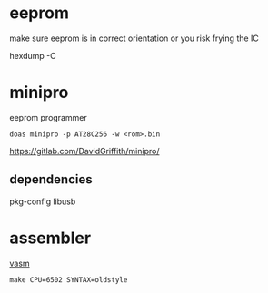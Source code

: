 # eeprom 

make sure eeprom is in correct orientation or you risk frying the IC

hexdump -C

# minipro
eeprom programmer


```
doas minipro -p AT28C256 -w <rom>.bin
```

https://gitlab.com/DavidGriffith/minipro/

## dependencies
pkg-config
libusb

# assembler

[vasm](http://sun.hasenbraten.de/vasm/index.php?view=main)

```
make CPU=6502 SYNTAX=oldstyle
```

